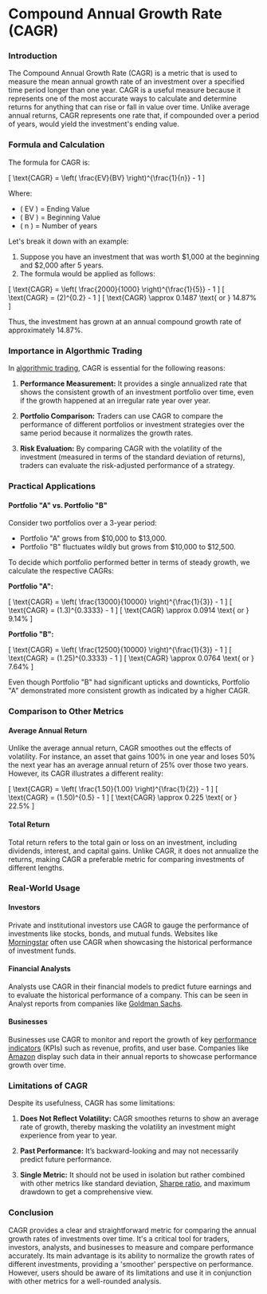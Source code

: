 # Compound Annual Growth Rate (CAGR)

### Introduction
The Compound Annual Growth Rate (CAGR) is a metric that is used to measure the mean annual growth rate of an investment over a specified time period longer than one year. CAGR is a useful measure because it represents one of the most accurate ways to calculate and determine returns for anything that can rise or fall in value over time. Unlike average annual returns, CAGR represents one rate that, if compounded over a period of years, would yield the investment's ending value.

### Formula and Calculation
The formula for CAGR is:

\[ \text{CAGR} = \left( \frac{EV}{BV} \right)^{\frac{1}{n}} - 1 \]

Where:
- \( EV \) = Ending Value
- \( BV \) = Beginning Value
- \( n \) = Number of years

Let's break it down with an example:

1. Suppose you have an investment that was worth $1,000 at the beginning and $2,000 after 5 years.
2. The formula would be applied as follows:

\[ \text{CAGR} = \left( \frac{2000}{1000} \right)^{\frac{1}{5}} - 1 \]
\[ \text{CAGR} = (2)^{0.2} - 1 \]
\[ \text{CAGR} \approx 0.1487 \text{ or } 14.87\% \]

Thus, the investment has grown at an annual compound growth rate of approximately 14.87%.

### Importance in Algorthmic Trading
In [algorithmic trading](../a/algorithmic_trading.md), CAGR is essential for the following reasons:

1. **Performance Measurement:** It provides a single annualized rate that shows the consistent growth of an investment portfolio over time, even if the growth happened at an irregular rate year over year.
  
2. **Portfolio Comparison:** Traders can use CAGR to compare the performance of different portfolios or investment strategies over the same period because it normalizes the growth rates.
  
3. **Risk Evaluation:** By comparing CAGR with the volatility of the investment (measured in terms of the standard deviation of returns), traders can evaluate the risk-adjusted performance of a strategy. 

### Practical Applications

#### Portfolio "A" vs. Portfolio "B"
Consider two portfolios over a 3-year period:

- Portfolio "A" grows from $10,000 to $13,000.
- Portfolio "B" fluctuates wildly but grows from $10,000 to $12,500.

To decide which portfolio performed better in terms of steady growth, we calculate the respective CAGRs:

**Portfolio "A":**

\[ \text{CAGR} = \left( \frac{13000}{10000} \right)^{\frac{1}{3}} - 1 \]
\[ \text{CAGR} = (1.3)^{0.3333} - 1 \]
\[ \text{CAGR} \approx 0.0914 \text{ or } 9.14\% \]

**Portfolio "B":**

\[ \text{CAGR} = \left( \frac{12500}{10000} \right)^{\frac{1}{3}} - 1 \]
\[ \text{CAGR} = (1.25)^{0.3333} - 1 \]
\[ \text{CAGR} \approx 0.0764 \text{ or } 7.64\% \]

Even though Portfolio "B" had significant upticks and downticks, Portfolio "A" demonstrated more consistent growth as indicated by a higher CAGR.

### Comparison to Other Metrics

#### Average Annual Return
Unlike the average annual return, CAGR smoothes out the effects of volatility. For instance, an asset that gains 100% in one year and loses 50% the next year has an average annual return of 25% over those two years. However, its CAGR illustrates a different reality:

\[ \text{CAGR} = \left( \frac{1.50}{1.00} \right)^{\frac{1}{2}} - 1 \]
\[ \text{CAGR} = (1.50)^{0.5} - 1 \]
\[ \text{CAGR} \approx 0.225 \text{ or } 22.5\% \]

#### Total Return
Total return refers to the total gain or loss on an investment, including dividends, interest, and capital gains. Unlike CAGR, it does not annualize the returns, making CAGR a preferable metric for comparing investments of different lengths.

### Real-World Usage

#### Investors
Private and institutional investors use CAGR to gauge the performance of investments like stocks, bonds, and mutual funds. Websites like [Morningstar](https://www.morningstar.com) often use CAGR when showcasing the historical performance of investment funds.

#### Financial Analysts
Analysts use CAGR in their financial models to predict future earnings and to evaluate the historical performance of a company. This can be seen in Analyst reports from companies like [Goldman Sachs](https://www.goldmansachs.com).

#### Businesses
Businesses use CAGR to monitor and report the growth of key [performance indicators](../p/performance_indicators.md) (KPIs) such as revenue, profits, and user base. Companies like [Amazon](https://www.amazon.com) display such data in their annual reports to showcase performance growth over time.

### Limitations of CAGR
Despite its usefulness, CAGR has some limitations:

1. **Does Not Reflect Volatility:** CAGR smoothes returns to show an average rate of growth, thereby masking the volatility an investment might experience from year to year.

2. **Past Performance:** It’s backward-looking and may not necessarily predict future performance.

3. **Single Metric:** It should not be used in isolation but rather combined with other metrics like standard deviation, [Sharpe ratio](../s/sharpe_ratio.md), and maximum drawdown to get a comprehensive view.

### Conclusion
CAGR provides a clear and straightforward metric for comparing the annual growth rates of investments over time. It's a critical tool for traders, investors, analysts, and businesses to measure and compare performance accurately. Its main advantage is its ability to normalize the growth rates of different investments, providing a 'smoother' perspective on performance. However, users should be aware of its limitations and use it in conjunction with other metrics for a well-rounded analysis.